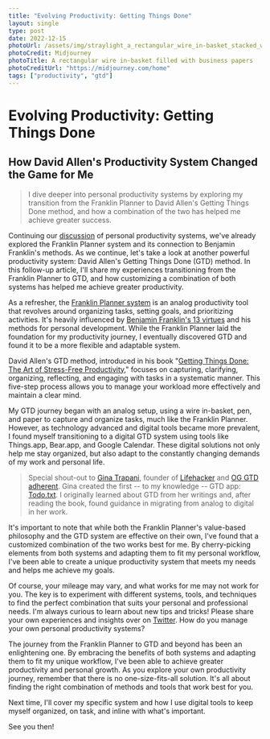 ```yaml
---
title: "Evolving Productivity: Getting Things Done"
layout: single
type: post
date: 2022-12-15
photoUrl: /assets/img/straylight_a_rectangular_wire_in-basket_stacked_with_business_p_48bc46d2-8aa3-4b60-b1b9-d2d039e47d2f.png
photoCredit: Midjourney
photoTitle: A rectangular wire in-basket filled with business papers
photoCreditUrl: "https://midjourney.com/home"
tags: ["productivity", "gtd"]
---
```


# Evolving Productivity: Getting Things Done
## How David Allen's Productivity System Changed the Game for Me

> I dive deeper into personal productivity systems by exploring my transition from the Franklin Planner to David Allen's Getting Things Done method, and how a combination of the two has helped me achieve greater success.

Continuing our [discussion][1] of personal productivity systems, we've already explored the Franklin Planner system and its connection to Benjamin Franklin's methods. As we continue, let's take a look at another powerful productivity system: David Allen's Getting Things Done (GTD) method. In this follow-up article, I'll share my experiences transitioning from the Franklin Planner to GTD, and how customizing a combination of both systems has helped me achieve greater productivity.

As a refresher, the [Franklin Planner system][2] is an analog productivity tool that revolves around organizing tasks, setting goals, and prioritizing activities. It's heavily influenced by [Benjamin Franklin's 13 virtues][3] and his methods for personal development. While the Franklin Planner laid the foundation for my productivity journey, I eventually discovered GTD and found it to be a more flexible and adaptable system.

David Allen's GTD method, introduced in his book "[Getting Things Done: The Art of Stress-Free Productivity][4]," focuses on capturing, clarifying, organizing, reflecting, and engaging with tasks in a systematic manner. This five-step process allows you to manage your workload more effectively and maintain a clear mind.

My GTD journey began with an analog setup, using a wire in-basket, pen, and paper to capture and organize tasks, much like the Franklin Planner. However, as technology advanced and digital tools became more prevalent, I found myself transitioning to a digital GTD system using tools like Things.app, Bear.app, and Google Calendar. These digital solutions not only help me stay organized, but also adapt to the constantly changing demands of my work and personal life.

> Special shout-out to [Gina Trapani][5], founder of [Lifehacker][8] and [OG GTD adherent][6]. Gina created the first -- to my knowledge -- GTD app: [Todo.txt][7]. I originally learned about GTD from her writings and, after reading the book, found guidance in migrating from analog to digital in her work.

It's important to note that while both the Franklin Planner's value-based philosophy and the GTD system are effective on their own, I've found that a customized combination of the two works best for me. By cherry-picking elements from both systems and adapting them to fit my personal workflow, I've been able to create a unique productivity system that meets my needs and helps me achieve my goals.

Of course, your mileage may vary, and what works for me may not work for you. The key is to experiment with different systems, tools, and techniques to find the perfect combination that suits your personal and professional needs. I'm always curious to learn about new tips and tricks! Please share your own experiences and insights over on [Twitter][9]. How do you manage your own personal productivity systems?

The journey from the Franklin Planner to GTD and beyond has been an enlightening one. By embracing the benefits of both systems and adapting them to fit my unique workflow, I've been able to achieve greater productivity and personal growth. As you explore your own productivity journey, remember that there is no one-size-fits-all solution. It's all about finding the right combination of methods and tools that work best for you.

Next time, I'll cover my specific system and how I use digital tools to keep myself organized, on task, and inline with what's important.

See you then!

[1]:    /tags/productivity "drew:ux articles tagged #productivity"
[2]:    /posts/analog-days-rediscovering-the-franklin-planner/ "Analog Days: Rediscovering the Franklin Planner"
[3]:    /posts/analog-days-rediscovering-the-franklin-planner/#thirteen-virtues
[4]:    https://gettingthingsdone.com "David Allen's Getting Things Done"
[5]:    https://ginatrapani.org/ "Gina Trapani's personal homepage"
[6]:    https://lifehacker.com/author/ginatrapani "Gina Trapani's writings on Lifehacker"
[7]:    https://todo.txt.org/ "The Todo.txt GTD app"
[8]:    https://lifehacker.org/ "Lifehacker"
[9]:    https://twitter.com/drwtod "Join the conversation with Drew on Twitter"